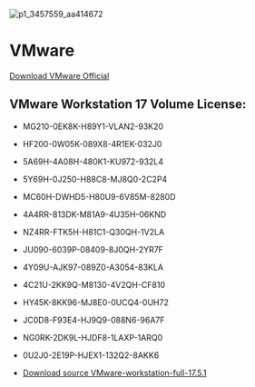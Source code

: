 ![p1_3457559_aa414672](https://github.com/dolki12/vmware-crack/assets/164483412/61f8dbdf-93d1-42b8-9de2-285123e6af1a)
# VMware #

  [Download VMware Official](https://www.vmware.com/products/workstation-pro/workstation-pro-evaluation.html)

## VMware Workstation 17 Volume License: ##

  - MG210-0EK8K-H89Y1-VLAN2-93K20
  - HF200-0W05K-089X8-4R1EK-032J0
  - 5A69H-4A08H-480K1-KU972-932L4
  - 5Y69H-0J250-H88C8-MJ8Q0-2C2P4
  - MC60H-DWHD5-H80U9-6V85M-8280D
  - 4A4RR-813DK-M81A9-4U35H-06KND
  - NZ4RR-FTK5H-H81C1-Q30QH-1V2LA
  - JU090-6039P-08409-8J0QH-2YR7F
  - 4Y09U-AJK97-089Z0-A3054-83KLA
  - 4C21U-2KK9Q-M8130-4V2QH-CF810
  - HY45K-8KK96-MJ8E0-0UCQ4-0UH72
  - JC0D8-F93E4-HJ9Q9-088N6-96A7F
  - NG0RK-2DK9L-HJDF8-1LAXP-1ARQ0
  - 0U2J0-2E19P-HJEX1-132Q2-8AKK6	 

  - [Download source VMware-workstation-full-17.5.1](https://drive.google.com/uc?export=download&id=1cXFDs39gjmeuFi-w8uOiOMdhnhPyERkS)

